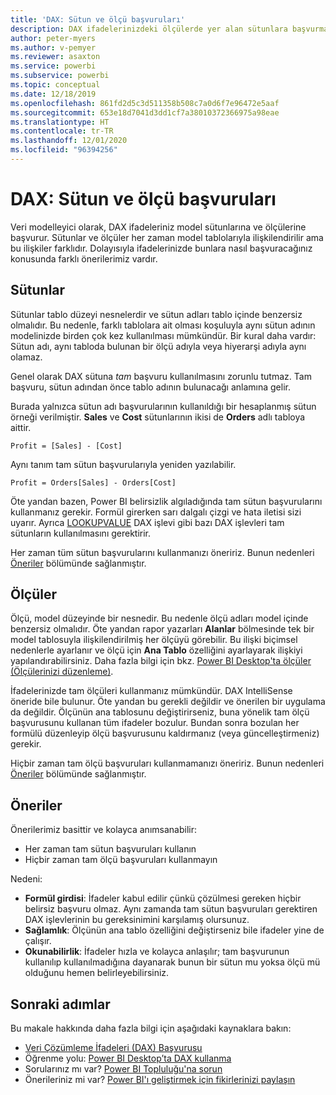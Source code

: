 ```yaml
---
title: 'DAX: Sütun ve ölçü başvuruları'
description: DAX ifadelerinizdeki ölçülerde yer alan sütunlara başvurma yönergeleri.
author: peter-myers
ms.author: v-pemyer
ms.reviewer: asaxton
ms.service: powerbi
ms.subservice: powerbi
ms.topic: conceptual
ms.date: 12/18/2019
ms.openlocfilehash: 861fd2d5c3d511358b508c7a0d6f7e96472e5aaf
ms.sourcegitcommit: 653e18d7041d3dd1cf7a38010372366975a98eae
ms.translationtype: HT
ms.contentlocale: tr-TR
ms.lasthandoff: 12/01/2020
ms.locfileid: "96394256"
---
```

# <a name="dax-column-and-measure-references"></a>DAX: Sütun ve ölçü başvuruları

Veri modelleyici olarak, DAX ifadeleriniz model sütunlarına ve ölçülerine başvurur. Sütunlar ve ölçüler her zaman model tablolarıyla ilişkilendirilir ama bu ilişkiler farklıdır. Dolayısıyla ifadelerinizde bunlara nasıl başvuracağınız konusunda farklı önerilerimiz vardır.

## <a name="columns"></a>Sütunlar

Sütunlar tablo düzeyi nesnelerdir ve sütun adları tablo içinde benzersiz olmalıdır. Bu nedenle, farklı tablolara ait olması koşuluyla aynı sütun adının modelinizde birden çok kez kullanılması mümkündür. Bir kural daha vardır: Sütun adı, aynı tabloda bulunan bir ölçü adıyla veya hiyerarşi adıyla aynı olamaz.

Genel olarak DAX sütuna _tam_ başvuru kullanılmasını zorunlu tutmaz. Tam başvuru, sütun adından önce tablo adının bulunacağı anlamına gelir.

Burada yalnızca sütun adı başvurularının kullanıldığı bir hesaplanmış sütun örneği verilmiştir. **Sales** ve **Cost** sütunlarının ikisi de **Orders** adlı tabloya aittir.

```dax
Profit = [Sales] - [Cost]
```

Aynı tanım tam sütun başvurularıyla yeniden yazılabilir.

```dax
Profit = Orders[Sales] - Orders[Cost]
```

Öte yandan bazen, Power BI belirsizlik algıladığında tam sütun başvurularını kullanmanız gerekir. Formül girerken sarı dalgalı çizgi ve hata iletisi sizi uyarır. Ayrıca [LOOKUPVALUE](/dax/lookupvalue-function-dax) DAX işlevi gibi bazı DAX işlevleri tam sütunların kullanılmasını gerektirir.

Her zaman tüm sütun başvurularını kullanmanızı öneririz. Bunun nedenleri [Öneriler](#recommendations) bölümünde sağlanmıştır.

## <a name="measures"></a>Ölçüler

Ölçü, model düzeyinde bir nesnedir. Bu nedenle ölçü adları model içinde benzersiz olmalıdır. Öte yandan rapor yazarları **Alanlar** bölmesinde tek bir model tablosuyla ilişkilendirilmiş her ölçüyü görebilir. Bu ilişki biçimsel nedenlerle ayarlanır ve ölçü için **Ana Tablo** özelliğini ayarlayarak ilişkiyi yapılandırabilirsiniz. Daha fazla bilgi için bkz. [Power BI Desktop'ta ölçüler (Ölçülerinizi düzenleme)](../transform-model/desktop-measures.md#organizing-your-measures).

İfadelerinizde tam ölçüleri kullanmanız mümkündür. DAX IntelliSense öneride bile bulunur. Öte yandan bu gerekli değildir ve önerilen bir uygulama da değildir. Ölçünün ana tablosunu değiştirirseniz, buna yönelik tam ölçü başvurusunu kullanan tüm ifadeler bozulur. Bundan sonra bozulan her formülü düzenleyip ölçü başvurusunu kaldırmanız (veya güncelleştirmeniz) gerekir.

Hiçbir zaman tam ölçü başvuruları kullanmamanızı öneririz. Bunun nedenleri [Öneriler](#recommendations) bölümünde sağlanmıştır.

## <a name="recommendations"></a>Öneriler

Önerilerimiz basittir ve kolayca anımsanabilir:

- Her zaman tam sütun başvuruları kullanın
- Hiçbir zaman tam ölçü başvuruları kullanmayın

Nedeni:

- **Formül girdisi**: İfadeler kabul edilir çünkü çözülmesi gereken hiçbir belirsiz başvuru olmaz. Aynı zamanda tam sütun başvuruları gerektiren DAX işlevlerinin bu gereksinimini karşılamış olursunuz.
- **Sağlamlık**: Ölçünün ana tablo özelliğini değiştirseniz bile ifadeler yine de çalışır.
- **Okunabilirlik**: İfadeler hızla ve kolayca anlaşılır; tam başvurunun kullanılıp kullanılmadığına dayanarak bunun bir sütun mu yoksa ölçü mü olduğunu hemen belirleyebilirsiniz.

## <a name="next-steps"></a>Sonraki adımlar

Bu makale hakkında daha fazla bilgi için aşağıdaki kaynaklara bakın:

- [Veri Çözümleme İfadeleri (DAX) Başvurusu](/dax/)
- Öğrenme yolu: [Power BI Desktop’ta DAX kullanma](/learn/paths/dax-power-bi/)
- Sorularınız mı var? [Power BI Topluluğu'na sorun](https://community.powerbi.com/)
- Önerileriniz mi var? [Power BI'ı geliştirmek için fikirlerinizi paylaşın](https://ideas.powerbi.com)